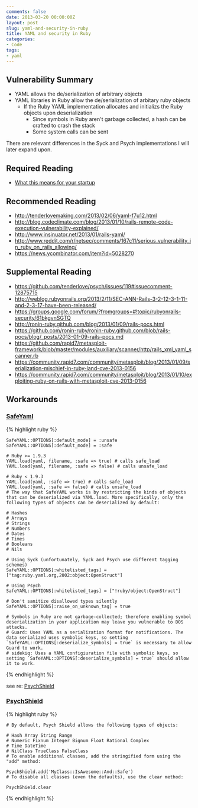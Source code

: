 ```yaml
---
comments: false
date: 2013-03-20 00:00:00Z
layout: post
slug: yaml-and-security-in-ruby
title: YAML and security in Ruby
categories:
- Code
tags:
- yaml
---
```


## Vulnerability Summary

* YAML allows the de/serialization of arbitrary objects
* YAML libraries in Ruby allow the de/serialization of arbitary ruby objects
  * If the Ruby YAML implementation allocates and initializs the Ruby objects upon deserialization
    * Since symbols in Ruby aren't garbage collected, a hash can be crafted to crash the stack
    * Some system calls can be sent

There are relevant differences in the Syck and Psych implementations I will later expand upon.

## Required Reading

* [What this means for your startup](http://www.kalzumeus.com/2013/01/31/what-the-rails-security-issue-means-for-your-startup/)


## Recommended Reading

* http://tenderlovemaking.com/2013/02/06/yaml-f7u12.html
* http://blog.codeclimate.com/blog/2013/01/10/rails-remote-code-execution-vulnerability-explained/
* http://www.insinuator.net/2013/01/rails-yaml/
* http://www.reddit.com/r/netsec/comments/167c11/serious_vulnerability_in_ruby_on_rails_allowing/
* https://news.ycombinator.com/item?id=5028270

## Supplemental Reading

* https://github.com/tenderlove/psych/issues/119#issuecomment-12875715
* http://weblog.rubyonrails.org/2013/2/11/SEC-ANN-Rails-3-2-12-3-1-11-and-2-3-17-have-been-released/
* https://groups.google.com/forum/?fromgroups=#!topic/rubyonrails-security/61bkgvnSGTQ
* http://ronin-ruby.github.com/blog/2013/01/09/rails-pocs.html
* https://github.com/ronin-ruby/ronin-ruby.github.com/blob/rails-pocs/blog/_posts/2013-01-09-rails-pocs.md
* https://github.com/rapid7/metasploit-framework/blob/master/modules/auxiliary/scanner/http/rails_xml_yaml_scanner.rb
* https://community.rapid7.com/community/metasploit/blog/2013/01/09/serialization-mischief-in-ruby-land-cve-2013-0156
* https://community.rapid7.com/community/metasploit/blog/2013/01/10/exploiting-ruby-on-rails-with-metasploit-cve-2013-0156

## Workarounds

### [SafeYaml](https://github.com/dtao/safe_yaml)

{% highlight ruby %}

    SafeYAML::OPTIONS[:default_mode] = :unsafe
    SafeYAML::OPTIONS[:default_mode] = :safe

    # Ruby >= 1.9.3
    YAML.load(yaml, filename, :safe => true) # calls safe_load
    YAML.load(yaml, filename, :safe => false) # calls unsafe_load

    # Ruby < 1.9.3
    YAML.load(yaml, :safe => true) # calls safe_load
    YAML.load(yaml, :safe => false) # calls unsafe_load
    # The way that SafeYAML works is by restricting the kinds of objects that can be deserialized via YAML.load. More specifically, only the following types of objects can be deserialized by default:

    # Hashes
    # Arrays
    # Strings
    # Numbers
    # Dates
    # Times
    # Booleans
    # Nils

    # Using Syck (unfortunately, Syck and Psych use different tagging schemes)
    SafeYAML::OPTIONS[:whitelisted_tags] = ["tag:ruby.yaml.org,2002:object:OpenStruct"]

    # Using Psych
    SafeYAML::OPTIONS[:whitelisted_tags] = ["!ruby/object:OpenStruct"]

    # Don't sanitize disallowed types silently
    SafeYAML::OPTIONS[:raise_on_unknown_tag] = true

    # Symbols in Ruby are not garbage-collected; therefore enabling symbol deserialization in your application may leave you vulnerable to DOS attacks.
    # Guard: Uses YAML as a serialization format for notifications. The data serialized uses symbolic keys, so setting `SafeYAML::OPTIONS[:deserialize_symbols] = true` is necessary to allow Guard to work.
    # sidekiq: Uses a YAML configiuration file with symbolic keys, so setting `SafeYAML::OPTIONS[:deserialize_symbols] = true` should allow it to work.

{% endhighlight %}

see re: [PsychShield](https://github.com/dtao/safe_yaml/issues/22)

### [PsychShield](https://github.com/rapid7/psych_shield)

{% highlight ruby %}

    # By default, Psych Shield allows the following types of objects:

    # Hash Array String Range
    # Numeric Fixnum Integer Bignum Float Rational Complex
    # Time DateTime
    # NilClass TrueClass FalseClass
    # To enable additional classes, add the stringified form using the "add" method:

    PsychShield.add('MyClass::IsAwesome::And::Safe')
    # To disable all classes (even the defaults), use the clear method:

    PsychShield.clear

{% endhighlight %}
